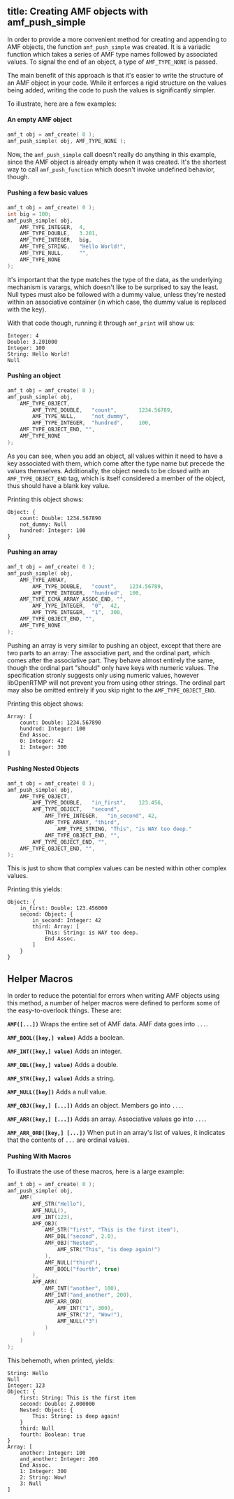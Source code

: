 title: Creating AMF objects with amf_push_simple
-------------------------------------------------------

In order to provide a more convenient method for creating and appending to AMF objects, the function `amf_push_simple` was created. It is a variadic function which takes a series of AMF type names followed by associated values. To signal the end of an object, a type of `AMF_TYPE_NONE` is passed.

The main benefit of this approach is that it's easier to write the structure of an AMF object in your code. While it enforces a rigid structure on the values being added, writing the code to push the values is significantly simpler.

To illustrate, here are a few examples:

#### An empty AMF object ####
```c
amf_t obj = amf_create( 0 );
amf_push_simple( obj, AMF_TYPE_NONE );
```

Now, the `amf_push_simple` call doesn't really do anything in this example, since the AMF object is already empty when it was created. It's the shortest way to call `amf_push_function` which doesn't invoke undefined behavior, though.

#### Pushing a few basic values ####
```c
amf_t obj = amf_create( 0 );
int big = 100;
amf_push_simple( obj, 
	AMF_TYPE_INTEGER,  4, 
	AMF_TYPE_DOUBLE,   3.201, 
	AMF_TYPE_INTEGER,  big, 
	AMF_TYPE_STRING,   "Hello World!",
	AMF_TYPE_NULL,     "",
	AMF_TYPE_NONE 
);
```

It's important that the type matches the type of the data, as the underlying mechanism is varargs, which doesn't like to be surprised to say the least. Null types must also be followed with a dummy value, unless they're nested within an associative container (in which case, the dummy value is replaced with the key). 

With that code though, running it through `amf_print` will show us:
```
Integer: 4
Double: 3.201000
Integer: 100
String: Hello World!
Null
```

#### Pushing an object ####
```c
amf_t obj = amf_create( 0 );
amf_push_simple( obj, 
	AMF_TYPE_OBJECT, 
		AMF_TYPE_DOUBLE,   "count",       1234.56789, 
		AMF_TYPE_NULL,     "not_dummy",
		AMF_TYPE_INTEGER,  "hundred",     100,
	AMF_TYPE_OBJECT_END, "", 
	AMF_TYPE_NONE 
);
```

As you can see, when you add an object, all values within it need to have a key associated with them, which come after the type name but precede the values themselves. Additionally, the object needs to be closed with an `AMF_TYPE_OBJECT_END` tag, which is itself considered a member of the object, thus should have a blank key value.

Printing this object shows: 
```
Object: {
    count: Double: 1234.567890
    not_dummy: Null
    hundred: Integer: 100
}
```


#### Pushing an array ####
```c
amf_t obj = amf_create( 0 );
amf_push_simple( obj, 
	AMF_TYPE_ARRAY, 
		AMF_TYPE_DOUBLE,   "count",    1234.56789, 
		AMF_TYPE_INTEGER,  "hundred",  100,
	AMF_TYPE_ECMA_ARRAY_ASSOC_END, "",
		AMF_TYPE_INTEGER,  "0",  42,
		AMF_TYPE_INTEGER,  "1",  300,
	AMF_TYPE_OBJECT_END, "", 
	AMF_TYPE_NONE 
);
```

Pushing an array is very similar to pushing an object, except that there are two parts to an array: The associative part, and the ordinal part, which comes after the associative part. They behave almost entirely the same, though the ordinal part "should" only have keys with numeric values. The specification stronly suggests only using numeric values, however libOpenRTMP will not prevent you from using other strings. The ordinal part may also be omitted entirely if you skip right to the `AMF_TYPE_OBJECT_END`.

Printing this object shows: 
```
Array: [
    count: Double: 1234.567890
    hundred: Integer: 100
    End Assoc.
    0: Integer: 42
    1: Integer: 300
]

```

#### Pushing Nested Objects ####

```c
amf_t obj = amf_create( 0 );
amf_push_simple( obj, 
	AMF_TYPE_OBJECT, 
		AMF_TYPE_DOUBLE,   "in_first",    123.456, 
		AMF_TYPE_OBJECT,   "second",
			AMF_TYPE_INTEGER,   "in_second", 42,
			AMF_TYPE_ARRAY, "third",
				AMF_TYPE_STRING, "This", "is WAY too deep."
			AMF_TYPE_OBJECT_END, "", 
		AMF_TYPE_OBJECT_END, "", 
	AMF_TYPE_OBJECT_END, "", 
);
```

This is just to show that complex values can be nested within other complex values.

Printing this yields:

```
Object: {
    in_first: Double: 123.456000
    second: Object: {
        in_second: Integer: 42
        third: Array: [
            This: String: is WAY too deep.
            End Assoc.
        ]
    }
}
```

## Helper Macros ##
In order to reduce the potential for errors when writing AMF objects using this method, a number of helper macros were defined to perform some of the easy-to-overlook things. These are:

**`AMF([...])`** Wraps the entire set of AMF data. AMF data goes into `...`.

**`AMF_BOOL([key,] value)`** Adds a boolean.

**`AMF_INT([key,] value)`** Adds an integer.

**`AMF_DBL([key,] value)`** Adds a double.

**`AMF_STR([key,] value)`** Adds a string.

**`AMF_NULL([key])`** Adds a null value.

**`AMF_OBJ([key,] [...])`** Adds an object. Members go into `...`.

**`AMF_ARR([key,] [...])`** Adds an array. Associative values go into `...`.

**`AMF_ARR_ORD([key,] [...])`** When put in an array's list of values, it indicates that the contents of `...` are ordinal values.

#### Pushing With Macros ####

To illustrate the use of these macros, here is a large example:

```c
amf_t obj = amf_create( 0 );
amf_push_simple( obj, 
	AMF(
		AMF_STR("Hello"),
		AMF_NULL(),
		AMF_INT(123),
		AMF_OBJ(
			AMF_STR("first", "This is the first item"),
			AMF_DBL("second", 2.0),
			AMF_OBJ("Nested",
				AMF_STR("This", "is deep again!")
			),
			AMF_NULL("third"),
			AMF_BOOL("fourth", true)
		),
		AMF_ARR(
			AMF_INT("another", 100),
			AMF_INT("and_another", 200),
			AMF_ARR_ORD(
				AMF_INT("1", 300),
				AMF_STR("2", "Wow!"),
				AMF_NULL("3")
			)
		)
	)
);
```

This behemoth, when printed, yields:

```
String: Hello
Null
Integer: 123
Object: {
    first: String: This is the first item
    second: Double: 2.000000
    Nested: Object: {
        This: String: is deep again!
    }
    third: Null
    fourth: Boolean: true
}
Array: [
    another: Integer: 100
    and_another: Integer: 200
    End Assoc.
    1: Integer: 300
    2: String: Wow!
    3: Null
]
```
